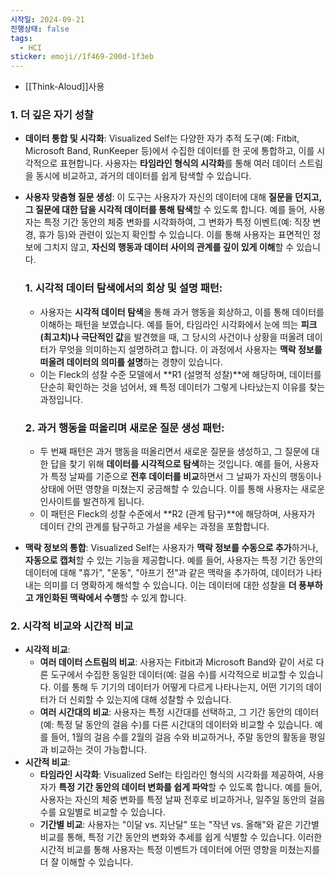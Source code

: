 ```yaml
---
시작일: 2024-09-21
진행상태: false
tags:
  - HCI
sticker: emoji//1f469-200d-1f3eb
---
```

- [[Think-Aloud]]사용

### 1. 더 깊은 자기 성찰

- **데이터 통합 및 시각화**: Visualized Self는 다양한 자가 추적 도구(예: Fitbit, Microsoft Band, RunKeeper 등)에서 수집한 데이터를 한 곳에 통합하고, 이를 시각적으로 표현합니다. 사용자는 **타임라인 형식의 시각화**를 통해 여러 데이터 스트림을 동시에 비교하고, 과거의 데이터를 쉽게 탐색할 수 있습니다.
    
- **사용자 맞춤형 질문 생성**: 이 도구는 사용자가 자신의 데이터에 대해 **질문을 던지고, 그 질문에 대한 답을 시각적 데이터를 통해 탐색**할 수 있도록 합니다. 예를 들어, 사용자는 특정 기간 동안의 체중 변화를 시각화하여, 그 변화가 특정 이벤트(예: 직장 변경, 휴가 등)와 관련이 있는지 확인할 수 있습니다. 이를 통해 사용자는 표면적인 정보에 그치지 않고, **자신의 행동과 데이터 사이의 관계를 깊이 있게 이해**할 수 있습니다.
    
    ### 1. **시각적 데이터 탐색에서의 회상 및 설명 패턴**:
    
    - 사용자는 **시각적 데이터 탐색**을 통해 과거 행동을 회상하고, 이를 통해 데이터를 이해하는 패턴을 보였습니다. 예를 들어, 타임라인 시각화에서 눈에 띄는 **피크(최고치)나 극단적인 값**을 발견했을 때, 그 당시의 사건이나 상황을 떠올려 데이터가 무엇을 의미하는지 설명하려고 합니다. 이 과정에서 사용자는 **맥락 정보를 떠올려 데이터의 의미를 설명**하는 경향이 있습니다.
    - 이는 Fleck의 성찰 수준 모델에서 **R1 (설명적 성찰)**에 해당하며, 데이터를 단순히 확인하는 것을 넘어서, 왜 특정 데이터가 그렇게 나타났는지 이유를 찾는 과정입니다.
    
    ### 2. **과거 행동을 떠올리며 새로운 질문 생성 패턴**:
    
    - 두 번째 패턴은 과거 행동을 떠올리면서 새로운 질문을 생성하고, 그 질문에 대한 답을 찾기 위해 **데이터를 시각적으로 탐색**하는 것입니다. 예를 들어, 사용자가 특정 날짜를 기준으로 **전후 데이터를 비교**하면서 그 날짜가 자신의 행동이나 상태에 어떤 영향을 미쳤는지 궁금해할 수 있습니다. 이를 통해 사용자는 새로운 인사이트를 발견하게 됩니다.
    - 이 패턴은 Fleck의 성찰 수준에서 **R2 (관계 탐구)**에 해당하며, 사용자가 데이터 간의 관계를 탐구하고 가설을 세우는 과정을 포함합니다.
- **맥락 정보의 통합**: Visualized Self는 사용자가 **맥락 정보를 수동으로 추가**하거나, **자동으로 캡처**할 수 있는 기능을 제공합니다. 예를 들어, 사용자는 특정 기간 동안의 데이터에 대해 "휴가", "운동", "아프기 전"과 같은 맥락을 추가하여, 데이터가 나타내는 의미를 더 명확하게 해석할 수 있습니다. 이는 데이터에 대한 성찰을 **더 풍부하고 개인화된 맥락에서 수행**할 수 있게 합니다.
    

### 2. 시각적 비교와 시간적 비교

- **시각적 비교**:
    - **여러 데이터 스트림의 비교**: 사용자는 Fitbit과 Microsoft Band와 같이 서로 다른 도구에서 수집한 동일한 데이터(예: 걸음 수)를 시각적으로 비교할 수 있습니다. 이를 통해 두 기기의 데이터가 어떻게 다르게 나타나는지, 어떤 기기의 데이터가 더 신뢰할 수 있는지에 대해 성찰할 수 있습니다.
    - **여러 시간대의 비교**: 사용자는 특정 시간대를 선택하고, 그 기간 동안의 데이터(예: 특정 달 동안의 걸음 수)를 다른 시간대의 데이터와 비교할 수 있습니다. 예를 들어, 1월의 걸음 수를 2월의 걸음 수와 비교하거나, 주말 동안의 활동을 평일과 비교하는 것이 가능합니다.
- **시간적 비교**:
    - **타임라인 시각화**: Visualized Self는 타임라인 형식의 시각화를 제공하여, 사용자가 **특정 기간 동안의 데이터 변화를 쉽게 파악**할 수 있도록 합니다. 예를 들어, 사용자는 자신의 체중 변화를 특정 날짜 전후로 비교하거나, 일주일 동안의 걸음 수를 요일별로 비교할 수 있습니다.
    - **기간별 비교**: 사용자는 "이달 vs. 지난달" 또는 "작년 vs. 올해"와 같은 기간별 비교를 통해, 특정 기간 동안의 변화와 추세를 쉽게 식별할 수 있습니다. 이러한 시간적 비교를 통해 사용자는 특정 이벤트가 데이터에 어떤 영향을 미쳤는지를 더 잘 이해할 수 있습니다.